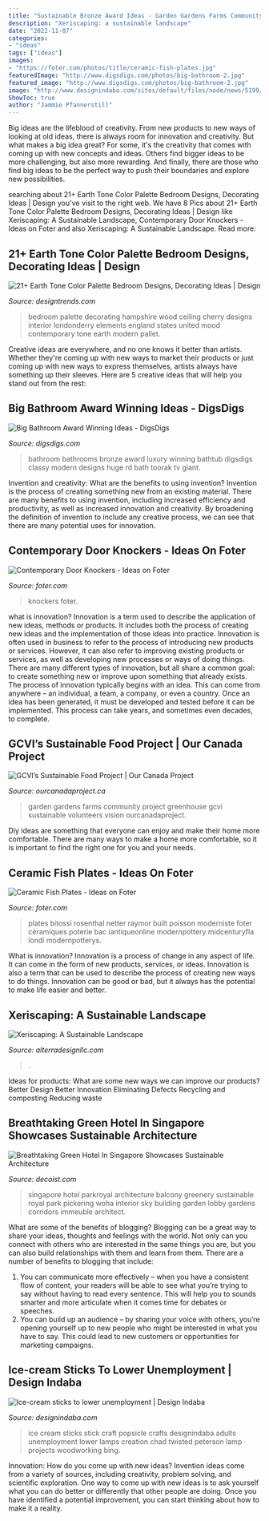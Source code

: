 ```yaml
---
title: "Sustainable Bronze Award Ideas - Garden Gardens Farms Community Project Greenhouse Gcvi Sustainable Volunteers Vision Ourcanadaproject"
description: "Xeriscaping: a sustainable landscape"
date: "2022-11-07"
categories:
- "ideas"
tags: ["ideas"]
images:
- "https://foter.com/photos/title/ceramic-fish-plates.jpg"
featuredImage: "http://www.digsdigs.com/photos/big-bathroom-2.jpg"
featured_image: "http://www.digsdigs.com/photos/big-bathroom-2.jpg"
image: "http://www.designindaba.com/sites/default/files/node/news/5199/gallery/chad2_0.jpg"
ShowToc: true
author: "Jammie Pfannerstill"
---
```



Big ideas are the lifeblood of creativity. From new products to new ways of looking at old ideas, there is always room for innovation and creativity. But what makes a big idea great? For some, it's the creativity that comes with coming up with new concepts and ideas. Others find bigger ideas to be more challenging, but also more rewarding. And finally, there are those who find big ideas to be the perfect way to push their boundaries and explore new possibilities.

	

		
searching about 21+ Earth Tone Color Palette Bedroom Designs, Decorating Ideas | Design you've visit to the right web. We have 8 Pics about 21+ Earth Tone Color Palette Bedroom Designs, Decorating Ideas | Design like Xeriscaping: A Sustainable Landscape, Contemporary Door Knockers - Ideas on Foter and also Xeriscaping: A Sustainable Landscape. Read more:
		
    
## 21+ Earth Tone Color Palette Bedroom Designs, Decorating Ideas | Design

<img loading=lazy src="https://images.designtrends.com/wp-content/uploads/2016/04/28091921/Palette-Bedroom-Design-with-Cherry-Wood-Ceiling.jpg" onerror="this.onerror=null;this.src='https://tse2.mm.bing.net/th?id=OIP.78d4oGL4uit669zexqLo2wHaLJ&amp;pid=15.1';" alt="21+ Earth Tone Color Palette Bedroom Designs, Decorating Ideas | Design">

_Source: designtrends.com_

>bedroom palette decorating hampshire wood ceiling cherry designs interior londonderry elements england states united mood contemporary tone earth modern pallet. 

	

Creative ideas are everywhere, and no one knows it better than artists. Whether they're coming up with new ways to market their products or just coming up with new ways to express themselves, artists always have something up their sleeves. Here are 5 creative ideas that will help you stand out from the rest: 

    
## Big Bathroom Award Winning Ideas - DigsDigs

<img loading=lazy src="http://www.digsdigs.com/photos/big-bathroom-2.jpg" onerror="this.onerror=null;this.src='https://tse3.mm.bing.net/th?id=OIP.5Fiz0_7_Ru36t9okUK4MbAHaE6&amp;pid=15.1';" alt="Big Bathroom Award Winning Ideas - DigsDigs">

_Source: digsdigs.com_

>bathroom bathrooms bronze award luxury winning bathtub digsdigs classy modern designs huge rd bath toorak tv giant. 

	

Invention and creativity: What are the benefits to using invention?
Invention is the process of creating something new from an existing material. There are many benefits to using invention, including increased efficiency and productivity, as well as increased innovation and creativity. By broadening the definition of invention to include any creative process, we can see that there are many potential uses for innovation.

    
## Contemporary Door Knockers - Ideas On Foter

<img loading=lazy src="https://foter.com/photos/title/contemporary-door-knockers.jpg" onerror="this.onerror=null;this.src='https://tse3.mm.bing.net/th?id=OIP.dz3Qx9chFkeFLRY2L20NyQHaJ4&amp;pid=15.1';" alt="Contemporary Door Knockers - Ideas on Foter">

_Source: foter.com_

>knockers foter. 

	

what is innovation?
Innovation is a term used to describe the application of new ideas, methods or products. It includes both the process of creating new ideas and the implementation of those ideas into practice. Innovation is often used in business to refer to the process of introducing new products or services. However, it can also refer to improving existing products or services, as well as developing new processes or ways of doing things.
There are many different types of innovation, but all share a common goal: to create something new or improve upon something that already exists. The process of innovation typically begins with an idea. This can come from anywhere – an individual, a team, a company, or even a country. Once an idea has been generated, it must be developed and tested before it can be implemented. This process can take years, and sometimes even decades, to complete.

    
## GCVI’s Sustainable Food Project | Our Canada Project

<img loading=lazy src="http://ourcanadaproject.ca/wp-content/uploads/2016/11/gcvi-1478806815.jpg" onerror="this.onerror=null;this.src='https://tse1.mm.bing.net/th?id=OIP.utknzBBr73C-witqA2EStwHaFj&amp;pid=15.1';" alt="GCVI’s Sustainable Food Project | Our Canada Project">

_Source: ourcanadaproject.ca_

>garden gardens farms community project greenhouse gcvi sustainable volunteers vision ourcanadaproject. 

	

Diy ideas are something that everyone can enjoy and make their home more comfortable. There are many ways to make a home more comfortable, so it is important to find the right one for you and your needs.

    
## Ceramic Fish Plates - Ideas On Foter

<img loading=lazy src="https://foter.com/photos/title/ceramic-fish-plates.jpg" onerror="this.onerror=null;this.src='https://tse2.mm.bing.net/th?id=OIP.MBVEsyW8O44T1OwtVLG7jQHaGa&amp;pid=15.1';" alt="Ceramic Fish Plates - Ideas on Foter">

_Source: foter.com_

>plates bitossi rosenthal netter raymor built poisson moderniste foter céramiques poterie bac iantiqueonline modernpottery midcenturyfla londi modernpotterys. 

	

What is innovation?
Innovation is a process of change in any aspect of life. It can come in the form of new products, services, or ideas. Innovation is also a term that can be used to describe the process of creating new ways to do things. Innovation can be good or bad, but it always has the potential to make life easier and better.

    
## Xeriscaping: A Sustainable Landscape

<img loading=lazy src="https://alterradesignllc.com/wp-content/uploads/2020/09/richardson-texas-landscaping-company-1.jpg" onerror="this.onerror=null;this.src='https://tse3.mm.bing.net/th?id=OIP.k7N8ogMJW2cG7P0HB3tecgHaFS&amp;pid=15.1';" alt="Xeriscaping: A Sustainable Landscape">

_Source: alterradesignllc.com_

>. 

	

Ideas for products: What are some new ways we can improve our products?
Better Design
Better Innovation
Eliminating Defects
Recycling and composting
Reducing waste

    
## Breathtaking Green Hotel In Singapore Showcases Sustainable Architecture

<img loading=lazy src="http://cdn.decoist.com/wp-content/uploads/2014/01/Balcony-of-the-PARKROYAL-flanked-by-greenery.jpg" onerror="this.onerror=null;this.src='https://tse2.mm.bing.net/th?id=OIP.7vas7NI0PBSEGX0G33wpQQHaFK&amp;pid=15.1';" alt="Breathtaking Green Hotel In Singapore Showcases Sustainable Architecture">

_Source: decoist.com_

>singapore hotel parkroyal architecture balcony greenery sustainable royal park pickering woha interior sky building garden lobby gardens corridors immeuble architect. 

	

What are some of the benefits of blogging?
Blogging can be a great way to share your ideas, thoughts and feelings with the world. Not only can you connect with others who are interested in the same things you are, but you can also build relationships with them and learn from them. There are a number of benefits to blogging that include: 
1) You can communicate more effectively – when you have a consistent flow of content, your readers will be able to see what you’re trying to say without having to read every sentence. This will help you to sounds smarter and more articulate when it comes time for debates or speeches. 
2) You can build up an audience – by sharing your voice with others, you’re opening yourself up to new people who might be interested in what you have to say. This could lead to new customers or opportunities for marketing campaigns.

    
## Ice-cream Sticks To Lower Unemployment | Design Indaba

<img loading=lazy src="http://www.designindaba.com/sites/default/files/node/news/5199/gallery/chad2_0.jpg" onerror="this.onerror=null;this.src='https://tse1.mm.bing.net/th?id=OIP.qDUq_W7NpIiclPKnjFWl-wHaJ4&amp;pid=15.1';" alt="Ice-cream sticks to lower unemployment | Design Indaba">

_Source: designindaba.com_

>ice cream sticks stick craft popsicle crafts designindaba adults unemployment lower lamps creation chad twisted peterson lamp projects woodworking bing. 

	

Innovation: How do you come up with new ideas?
Invention ideas come from a variety of sources, including creativity, problem solving, and scientific exploration. One way to come up with new ideas is to ask yourself what you can do better or differently that other people are doing. Once you have identified a potential improvement, you can start thinking about how to make it a reality.

